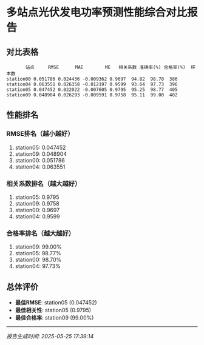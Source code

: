 
# 多站点光伏发电功率预测性能综合对比报告

## 对比表格

```
       站点     RMSE      MAE        ME   相关系数 准确率(%) 合格率(%)  样本数
station00 0.051786 0.024436 -0.009362 0.9697  94.82  98.70  386
station04 0.063551 0.026358 -0.012197 0.9599  93.64  97.73  396
station05 0.047452 0.022022 -0.007605 0.9795  95.25  98.77  405
station09 0.048904 0.026293 -0.009591 0.9758  95.11  99.00  402
```

## 性能排名

### RMSE排名（越小越好）
1. station05: 0.047452
2. station09: 0.048904
3. station00: 0.051786
4. station04: 0.063551

### 相关系数排名（越大越好）
1. station05: 0.9795
2. station09: 0.9758
3. station00: 0.9697
4. station04: 0.9599

### 合格率排名（越大越好）
1. station09: 99.00%
2. station05: 98.77%
3. station00: 98.70%
4. station04: 97.73%

## 总体评价

- **最佳RMSE**: station05 (0.047452)
- **最佳相关性**: station05 (0.9795)
- **最佳合格率**: station09 (99.00%)

---
*报告生成时间: 2025-05-25 17:39:14*
